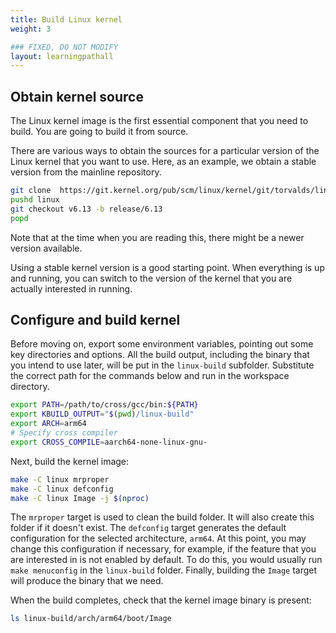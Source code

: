 ```yaml
---
title: Build Linux kernel
weight: 3

### FIXED, DO NOT MODIFY
layout: learningpathall
---
```


## Obtain kernel source

The Linux kernel image is the first essential component that you need to build. You are going to build it from source.

There are various ways to obtain the sources for a particular version of the Linux kernel that you want to use. Here, as an example, we obtain a stable
version from the mainline repository.

```bash
git clone  https://git.kernel.org/pub/scm/linux/kernel/git/torvalds/linux.git
pushd linux
git checkout v6.13 -b release/6.13
popd
```

Note that at the time when you are reading this, there might be a newer version
available.

Using a stable kernel version is a good starting point. When everything is up
and running, you can switch to the version of the kernel that you are actually
interested in running.

## Configure and build kernel

Before moving on, export some environment variables, pointing out some key directories and options.
All the build output, including the binary that you intend to use later, will be put in
the `linux-build` subfolder. Substitute the correct path for the commands below and run in the workspace directory.


```bash
export PATH=/path/to/cross/gcc/bin:${PATH}
export KBUILD_OUTPUT="$(pwd)/linux-build"
export ARCH=arm64
# Specify cross compiler
export CROSS_COMPILE=aarch64-none-linux-gnu-
````

Next, build the kernel image:

```bash
make -C linux mrproper
make -C linux defconfig
make -C linux Image -j $(nproc)
```

The `mrproper` target is used to clean the build folder. It will also create
this folder if it doesn't exist. The `defconfig` target generates the default
configuration for the selected architecture, `arm64`. At this point, you may
change this configuration if necessary, for example, if the feature that you
are interested in is not enabled by default. To do this, you would usually run
`make menuconfig` in the `linux-build` folder. Finally, building the `Image`
target will produce the binary that we need.

When the build completes, check that the kernel image binary is present:

```bash
ls linux-build/arch/arm64/boot/Image
```


